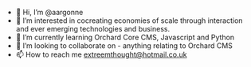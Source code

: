 - 👋 Hi, I’m @aargonne
- 👀 I’m interested in cocreating economies of scale through interaction and ever emerging technologies and business. 
- 🌱 I’m currently learning Orchard Core CMS, Javascript and Python
- 💞️ I’m looking to collaborate on - anything relating to Orchard CMS
- 📫 How to reach me extreemthought@hotmail.co.uk

<!---
aargonne/aargonne is a ✨ special ✨ repository because its `README.md` (this file) appears on your GitHub profile.
You can click the Preview link to take a look at your changes.
--->
